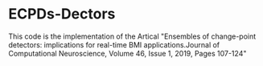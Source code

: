 # ECPDs-Dectors
This code is the implementation of the Artical "Ensembles of change-point detectors: implications for real-time BMI applications.Journal of Computational Neuroscience, Volume 46, Issue 1, 2019, Pages 107-124"
